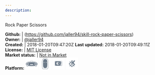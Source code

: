 ```yaml
---
description: 
---
```

Rock Paper Scissors



**Github:** | (https://github.com/jaller94/skill-rock-paper-scissors)  
**Owner:** | [@jaller94](https://github.com/jaller94)  
**Created:** | 2018-01-20T09:47:20Z  **Last updated:** 2018-01-20T09:49:11Z  
**License:** | [MIT License](https://api.github.com/licenses/mit)  
**Market status:** | [Not in Market](https://market.mycroft.ai/skill/)  
**Platform:**   ![](.gitbook/assets/mark-1-icon.png)  ![](.gitbook/assets/mark-2-icon.png)  ![](.gitbook/assets/picroft-icon.png)  ![](.gitbook/assets/kde.png)   
